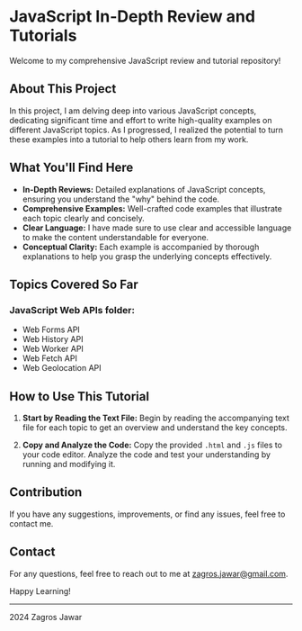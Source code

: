 # JavaScript In-Depth Review and Tutorials

Welcome to my comprehensive JavaScript review and tutorial repository!

## About This Project

In this project, I am delving deep into various JavaScript concepts, dedicating significant time and effort to write high-quality examples on different JavaScript topics. As I progressed, I realized the potential to turn these examples into a tutorial to help others learn from my work.

## What You'll Find Here

- **In-Depth Reviews:** Detailed explanations of JavaScript concepts, ensuring you understand the "why" behind the code.
- **Comprehensive Examples:** Well-crafted code examples that illustrate each topic clearly and concisely.
- **Clear Language:** I have made sure to use clear and accessible language to make the content understandable for everyone.
- **Conceptual Clarity:** Each example is accompanied by thorough explanations to help you grasp the underlying concepts effectively.

## Topics Covered So Far

### JavaScript Web APIs folder:
- Web Forms API
- Web History API
- Web Worker API
- Web Fetch API
- Web Geolocation API

## How to Use This Tutorial

1. **Start by Reading the Text File:**
   Begin by reading the accompanying text file for each topic to get an overview and understand the key concepts.
   
2. **Copy and Analyze the Code:**
   Copy the provided `.html` and `.js` files to your code editor. Analyze the code and test your understanding by running and modifying it.

## Contribution

If you have any suggestions, improvements, or find any issues, feel free to contact me.

## Contact

For any questions, feel free to reach out to me at [zagros.jawar@gmail.com](mailto:zagros.jawar@gmail.com).

Happy Learning!

---

2024 Zagros Jawar
